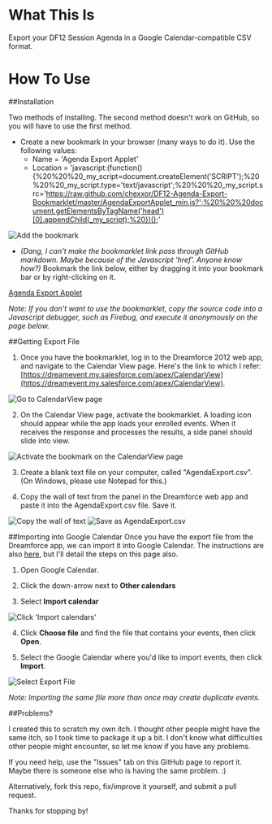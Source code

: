 What This Is
============

Export your DF12 Session Agenda in a Google Calendar-compatible CSV format.



How To Use
==========


##Installation

Two methods of installing. The second method doesn't work on GitHub, so you will have to use the first method.

- Create a new bookmark in your browser (many ways to do it). Use the following values:
    - Name = 'Agenda Export Applet'
    - Location = 'javascript:(function(){%20%20%20_my_script=document.createElement('SCRIPT');%20%20%20_my_script.type='text/javascript';%20%20%20_my_script.src='https://raw.github.com/chexxor/DF12-Agenda-Export-Bookmarklet/master/AgendaExportApplet_min.js?';%20%20%20document.getElementsByTagName('head')[0].appendChild(_my_script);%20})();'

![Add the bookmark](/chexxor/DF12-Agenda-Export-Bookmarklet/blob/master/images/AddBookmark.png "Add Bookmark")

- *(Dang, I can't make the bookmarklet link pass through GitHub markdown. Maybe because of the Javascript 'href'. Anyone know how?)* Bookmark the link below, either by dragging it into your bookmark bar or by right-clicking on it.

<a href="javascript:function(){%20%20%20_my_script=document.createElement('SCRIPT');%20%20%20_my_script.type='text/javascript';%20%20%20_my_script.src='https://raw.github.com/chexxor/DF12-Agenda-Export-Bookmarklet/master/AgendaExportApplet_min.js?';%20%20%20document.getElementsByTagName('head')[0].appendChild(_my_script);%20})();">Agenda Export Applet</a>

*Note: If you don't want to use the bookmarklet, copy the source code into a Javascript debugger, such as Firebug, and execute it anonymously on the page below.*


##Getting Export File
1. Once you have the bookmarklet, log in to the Dreamforce 2012 web app, and navigate to the Calendar View page. Here's the link to which I refer: [https://dreamevent.my.salesforce.com/apex/CalendarView](https://dreamevent.my.salesforce.com/apex/CalendarView).

![Go to CalendarView page](/chexxor/DF12-Agenda-Export-Bookmarklet/blob/master/images/CalendarView.png "Go to CalendarView page")

2. On the Calendar View page, activate the bookmarklet. A loading icon should appear while the app loads your enrolled events. When it receives the response and processes the results, a side panel should slide into view.

![Activate the bookmark on the CalendarView page](/chexxor/DF12-Agenda-Export-Bookmarklet/blob/master/images/BookmarkInBar.png "Activate the Bookmark")

3. Create a blank text file on your computer, called "AgendaExport.csv". (On Windows, please use Notepad for this.)

4. Copy the wall of text from the panel in the Dreamforce web app and paste it into the AgendaExport.csv file. Save it.

![Copy the wall of text](/chexxor/DF12-Agenda-Export-Bookmarklet/blob/master/images/SelectText.png "Select wall of text")
![Save as AgendaExport.csv](/chexxor/DF12-Agenda-Export-Bookmarklet/blob/master/images/AgendaExportFile.png "Save as AgendaExport.csv file")


##Importing into Google Calendar
Once you have the export file from the Dreamforce app, we can import it into Google Calendar. The instructions are also [here](http://support.google.com/calendar/bin/answer.py?hl=en&answer=37118), but I'll detail the steps on this page also.

1. Open Google Calendar.

2. Click the down-arrow next to **Other calendars**

3. Select **Import calendar**

![Click 'Import calendars'](/chexxor/DF12-Agenda-Export-Bookmarklet/blob/master/images/SelectImport.png "Select 'Import calenders'")

4. Click **Choose file** and find the file that contains your events, then click **Open**.

5. Select the Google Calendar where you'd like to import events, then click **Import**.

![Select Export File](/chexxor/DF12-Agenda-Export-Bookmarklet/blob/master/images/SelectExportFile.png "Select AgendaExport.csv and click 'Import'")

*Note: Importing the same file more than once may create duplicate events.*


##Problems?

I created this to scratch my own itch. I thought other people might have the same itch, so I took time to package it up a bit. I don't know what difficulties other people might encounter, so let me know if you have any problems.

If you need help, use the "Issues" tab on this GitHub page to report it. Maybe there is someone else who is having the same problem. :)

Alternatively, fork this repo, fix/improve it yourself, and submit a pull request.

Thanks for stopping by!



